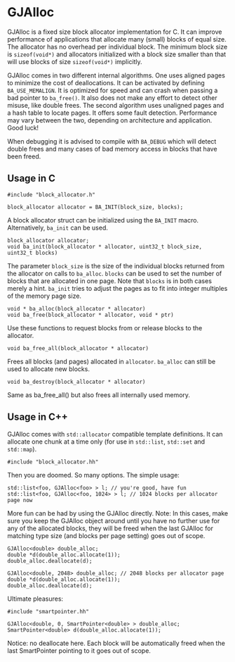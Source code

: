 # GJAlloc

  GJAlloc is a fixed size block allocator implementation for C. It can
  improve performance of applications that allocate many (small) blocks of
  equal size. The allocator has no overhead per individual block. The minimum
  block size is `sizeof(void*)` and allocators initialized with a block size
  smaller than that will use blocks of size `sizeof(void*)` implicitly.

  GJAlloc comes in two different internal algorithms. One uses aligned pages
  to minimize the cost of deallocations. It can be activated by defining
  `BA_USE_MEMALIGN`. It is optimized for speed and can crash when passing a
  bad pointer to `ba_free()`. It also does not make any effort to detect other
  misuse, like double frees.
  The second algorithm uses unaligned pages and a hash table to locate pages.
  It offers some fault detection. Performance may vary between the two,
  depending on architecture and application. Good luck!

  When debugging it is advised to compile with `BA_DEBUG` which will detect
  double frees and many cases of bad memory access in blocks that have been
  freed.

## Usage in C

    #include "block_allocator.h"

    block_allocator allocator = BA_INIT(block_size, blocks);

  A block allocator struct can be initialized using the `BA_INIT` macro.
  Alternatively, `ba_init` can be used.

    block_allocator allocator;
    void ba_init(block_allocator * allocator, uint32_t block_size, uint32_t blocks)

  The parameter `block_size` is the size of the individual blocks returned
  from the allocator on calls to `ba_alloc`. `blocks` can be used to set the
  number of blocks that are allocated in one page. Note that `blocks` is
  in both cases merely a hint. `ba_init` tries to adjust the pages as to fit
  into integer multiples of the memory page size. 

    void * ba_alloc(block_allocator * allocator)
    void ba_free(block_allocator * allocator, void * ptr)

  Use these functions to request blocks from or release blocks to the
  allocator.

    void ba_free_all(block_allocator * allocator)

  Frees all blocks (and pages) allocated in `allocator`. `ba_alloc` can still
  be used to allocate new blocks.

    void ba_destroy(block_allocator * allocator)

  Same as ba_free_all() but also frees all internally used memory.

## Usage in C++

  GJAlloc comes with `std::allocator` compatible template definitions. It can
  allocate one chunk at a time only (for use in `std::list`, `std::set`
  and `std::map`).

    #include "block_allocator.hh"

  Then you are doomed. So many options.
  The simple usage:

    std::list<foo, GJAlloc<foo> > l; // you're good, have fun
    std::list<foo, GJAlloc<foo, 1024> > l; // 1024 blocks per allocator page now

  More fun can be had by using the GJAlloc directly.
  Note: In this cases, make sure you keep the GJAlloc object around until you
        have no further use for any of the allocated blocks, they will be
	freed when the last GJAlloc for matching type size (and blocks per
	page setting) goes out of scope.

    GJAlloc<double> double_alloc;
    double *d(double_alloc.allocate(1));
    double_alloc.deallocate(d);

    GJAlloc<double, 2048> double_alloc; // 2048 blocks per allocator page
    double *d(double_alloc.allocate(1));
    double_alloc.deallocate(d);

  Ultimate pleasures:

    #include "smartpointer.hh"

    GJAlloc<double, 0, SmartPointer<double> > double_alloc;
    SmartPointer<double> d(double_alloc.allocate(1));

  Notice: no deallocate here. Each block will be automatically freed when
  the last SmartPointer pointing to it goes out of scope.
